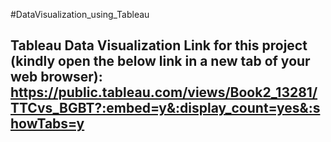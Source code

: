 #DataVisualization_using_Tableau
## Tableau Data Visualization Link for this project (kindly open the below link in a new tab of your web browser): https://public.tableau.com/views/Book2_13281/TTCvs_BGBT?:embed=y&:display_count=yes&:showTabs=y
